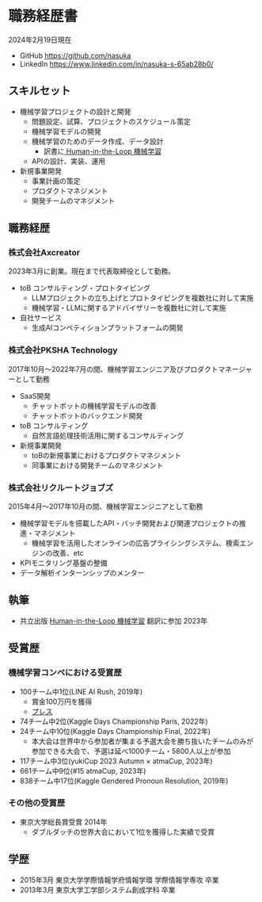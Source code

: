 # 職務経歴書

2024年2月19日現在

* GitHub https://github.com/nasuka
* LinkedIn https://www.linkedin.com/in/nasuka-s-65ab28b0/


## スキルセット

* 機械学習プロジェクトの設計と開発
  * 問題設定、試算、プロジェクトのスケジュール策定
  * 機械学習モデルの開発
  * 機械学習のためのデータ作成、データ設計
    * 訳書に[ Human-in-the-Loop 機械学習](https://www.kyoritsu-pub.co.jp/book/b10039888.html)
  * APIの設計、実装、運用
* 新規事業開発
  * 事業計画の策定
  * プロダクトマネジメント
  * 開発チームのマネジメント

<div class="page-break"></div>


## 職務経歴

### 株式会社Axcreator

2023年3月に創業。現在まで代表取締役として勤務。


* toB コンサルティング・プロトタイピング
  * LLMプロジェクトの立ち上げとプロトタイピングを複数社に対して実施
  * 機械学習・LLMに関するアドバイザリーを複数社に対して実施
* 自社サービス
  * 生成AIコンペティションプラットフォームの開発

### 株式会社PKSHA Technology

2017年10月〜2022年7月の間、機械学習エンジニア及びプロダクトマネージャーとして勤務


* SaaS開発
  * チャットボットの機械学習モデルの改善
  * チャットボットのバックエンド開発
* toB コンサルティング
  * 自然言語処理技術活用に関するコンサルティング
* 新規事業開発
  * toBの新規事業におけるプロダクトマネジメント
  * 同事業における開発チームのマネジメント

<div class="page-break"></div>

### 株式会社リクルートジョブズ

2015年4月〜2017年10月の間、機械学習エンジニアとして勤務

* 機械学習モデルを搭載したAPI・バッチ開発および関連プロジェクトの推進・マネジメント
  * 機械学習を活用したオンラインの広告プライシングシステム、検索エンジンの改善、etc
* KPIモニタリング基盤の整備
* データ解析インターンシップのメンター


## 執筆

* 共立出版 [Human-in-the-Loop 機械学習](https://www.kyoritsu-pub.co.jp/book/b10039888.html) 翻訳に参加 2023年

## 受賞歴
### 機械学習コンペにおける受賞歴
* 100チーム中1位(LINE AI Rush, 2019年)
  * 賞金100万円を獲得
  * [プレス](https://www.bedore.jp/news/20190910_01/)
*  74チーム中2位(Kaggle Days Championship Paris, 2022年)
* 24チーム中10位(Kaggle Days Championship Final, 2022年)
  * 本大会は世界中から参加者が集まる予選大会を勝ち抜いたチームのみが参加できる大会で、予選は延べ1000チーム・5800人以上が参加
* 117チーム中3位(yukiCup 2023 Autumn × atmaCup, 2023年)
* 661チーム中9位(#15 atmaCup, 2023年)
* 838チーム中17位(Kaggle Gendered Pronoun Resolution, 2019年)

### その他の受賞歴
* 東京大学総長賞受賞 2014年
  * ダブルダッチの世界大会において1位を獲得した実績で受賞

## 学歴

* 2015年3月 東京大学学際情報学府情報学環 学際情報学専攻 卒業
* 2013年3月 東京大学工学部システム創成学科 卒業